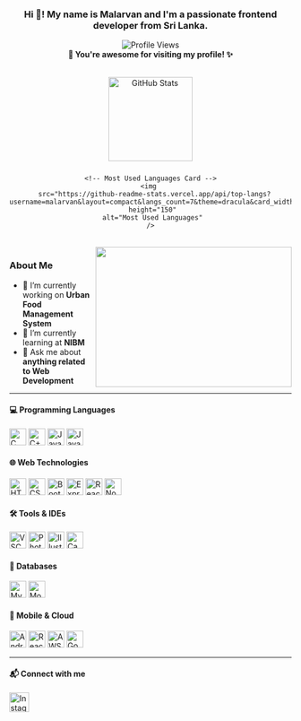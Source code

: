 <h3 align="center">Hi 👋! My name is Malarvan and I'm a passionate frontend developer from Sri Lanka.</h3>

<p align="center">
  <img src="https://komarev.com/ghpvc/?username=malarvan&style=flat-square&label=Visitors&color=87CEEB" alt="Profile Views" />
  <br/>
  <b>💙 You're awesome for visiting my profile! ✨</b>
</p>

<br clear="both">

<div align="center">
  <div style="display: flex; justify-content: center; gap: 10px; flex-wrap: wrap;">
    <!-- GitHub Stats Card -->
    <img 
      src="https://github-readme-stats.vercel.app/api?username=malarvan&show_icons=true&include_all_commits=true&count_private=true&theme=dracula&cache_seconds=3600&timestamp=2025" 
      height="150" 
      alt="GitHub Stats" 
    />

    <!-- Most Used Languages Card -->
    <img 
      src="https://github-readme-stats.vercel.app/api/top-langs?username=malarvan&layout=compact&langs_count=7&theme=dracula&card_width=350&hide_border=false&cache_seconds=3600&timestamp=2025" 
      height="150" 
      alt="Most Used Languages" 
    />
  </div>
</div>

<br clear="both">

<img align="right" height="250" width="350" src="https://media.giphy.com/media/ZVik7pBtu9dNS/giphy.gif"  />

### About Me
- 🔭 I’m currently working on **Urban Food Management System**
- 🌱 I’m currently learning at **NIBM**
- 💬 Ask me about **anything related to Web Development**

---

<div align="left">
  <h4>💻 Programming Languages</h4>
  <img src="https://cdn.jsdelivr.net/gh/devicons/devicon/icons/c/c-original.svg" height="30" alt="C" />
  <img src="https://cdn.jsdelivr.net/gh/devicons/devicon/icons/cplusplus/cplusplus-original.svg" height="30" alt="C++" />
  <img src="https://cdn.jsdelivr.net/gh/devicons/devicon/icons/java/java-original.svg" height="30" alt="Java" />
  <img src="https://cdn.jsdelivr.net/gh/devicons/devicon/icons/javascript/javascript-original.svg" height="30" alt="JavaScript" />
</div>

<div align="left">
  <h4>🌐 Web Technologies</h4>
  <img src="https://cdn.jsdelivr.net/gh/devicons/devicon/icons/html5/html5-original.svg" height="30" alt="HTML5" />
  <img src="https://cdn.jsdelivr.net/gh/devicons/devicon/icons/css3/css3-original.svg" height="30" alt="CSS3" />
  <img src="https://cdn.jsdelivr.net/gh/devicons/devicon/icons/bootstrap/bootstrap-original.svg" height="30" alt="Bootstrap" />
  <img src="https://cdn.jsdelivr.net/gh/devicons/devicon/icons/express/express-original.svg" height="30" alt="Express.js" />
  <img src="https://cdn.jsdelivr.net/gh/devicons/devicon/icons/react/react-original.svg" height="30" alt="React" />
  <img src="https://cdn.jsdelivr.net/gh/devicons/devicon/icons/nodejs/nodejs-original.svg" height="30" alt="Node.js" />
</div>

<div align="left">
  <h4>🛠️ Tools & IDEs</h4>
  <img src="https://cdn.jsdelivr.net/gh/devicons/devicon/icons/vscode/vscode-original.svg" height="30" alt="VSCode" />
  <img src="https://cdn.jsdelivr.net/gh/devicons/devicon/icons/photoshop/photoshop-line.svg" height="30" alt="Photoshop" />
  <img src="https://cdn.jsdelivr.net/gh/devicons/devicon/icons/illustrator/illustrator-line.svg" height="30" alt="Illustrator" />
  <img src="https://cdn.jsdelivr.net/gh/devicons/devicon/icons/canva/canva-original.svg" height="30" alt="Canva" />
</div>

<div align="left">
  <h4>💾 Databases</h4>
  <img src="https://cdn.jsdelivr.net/gh/devicons/devicon/icons/mysql/mysql-original-wordmark.svg" height="30" alt="MySQL" />
  <img src="https://cdn.jsdelivr.net/gh/devicons/devicon/icons/mongodb/mongodb-original-wordmark.svg" height="30" alt="MongoDB" />
</div>

<div align="left">
  <h4>📱 Mobile & Cloud</h4>
  <img src="https://cdn.jsdelivr.net/gh/devicons/devicon/icons/android/android-original.svg" height="30" alt="Android" />
  <img src="https://cdn.jsdelivr.net/gh/devicons/devicon/icons/react/react-original.svg" height="30" alt="React Native" />
  <img src="https://cdn.jsdelivr.net/gh/devicons/devicon/icons/amazonwebservices/amazonwebservices-original-wordmark.svg" height="30" alt="AWS" />
  <img src="https://cdn.jsdelivr.net/gh/devicons/devicon/icons/googlecloud/googlecloud-original.svg" height="30" alt="Google Cloud" />
</div>

---

<div align="left">
  <h4>📬 Connect with me</h4>
  <a href="https://instagram.com/malrvan" target="_blank">
    <img src="https://img.shields.io/static/v1?message=Instagram&logo=instagram&label=&color=E4405F&logoColor=white&labelColor=&style=for-the-badge" height="35" alt="Instagram" />
  </a>
</div>
